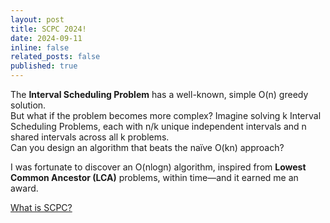 ```yaml
---
layout: post
title: SCPC 2024!
date: 2024-09-11
inline: false
related_posts: false
published: true
---
```


The **Interval Scheduling Problem** has a well-known, simple O(n) greedy solution.  
But what if the problem becomes more complex? Imagine solving k Interval Scheduling Problems, each with n/k unique independent intervals and n shared intervals across all k problems.  
Can you design an algorithm that beats the naïve O(kn) approach?

I was fortunate to discover an O(nlogn) algorithm, inspired from **Lowest Common Ancestor (LCA)** problems, within time—and it earned me an award.

[What is SCPC?](https://news.samsung.com/kr/tag/scpc-2024)  

